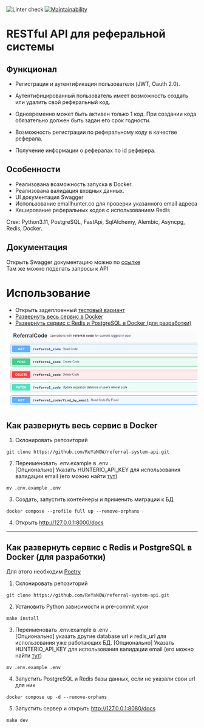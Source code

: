 ![Linter check](https://github.com/ReYaNOW/referral-system-api/actions/workflows/pyci.yml/badge.svg)
[![Maintainability](https://api.codeclimate.com/v1/badges/3e584ceffbfdf7053f36/maintainability)](https://codeclimate.com/github/ReYaNOW/referral-system-api/maintainability)

# RESTful API для реферальной системы

## Функционал
- Регистрация и аутентификация пользователя (JWT, Oauth 2.0).


- Аутентифицированный пользователь имеет возможность создать или удалить свой реферальный код.


- Одновременно может быть активен только 1 код. При создании кода обязательно должен быть задан его срок годности.


- Возможность регистрации по реферальному коду в качестве реферала.


- Получение информации о рефералах по id реферера.


## Особенности
- Реализована возможность запуска в Docker.
- Реализована валидация входных данных.
- UI документация Swagger
- Использование emailhunter.co для проверки указанного email адреса
- Кеширование реферальных кодов с использованием Redis

Стек: Python3.11, PostgreSQL, FastApi,
SqlAlchemy, Alembic, Asyncpg, Redis, Docker.

## Документация
Открыть Swagger документацию можно по [ссылке](https://test-referral-system-api.onrender.com/docs)  
Там же можно поделать запросы к API

# Использование

 - Открыть задеплоенный [тестовый вариант](https://test-referral-system-api.onrender.com/docs)
 - [Развернуть весь сервис в Docker](#Как-развернуть-весь-сервис-в-Docker)
 - [Развернуть сервис с Redis и PostgreSQL в Docker (для разработки)](#как-развернуть-сервис-с-redis-и-postgresql-в-docker-для-разработки)

![App preview](https://github.com/ReYaNOW/ReYaNOW/blob/main/Images/referral_preview.png?raw=true)

## Как развернуть весь сервис в Docker
1. Склонировать репозиторий

```
git clone https://github.com/ReYaNOW/referral-system-api.git
```

2. Переименовать .env.example в .env .  
   [Опционально] Указать HUNTERIO_API_KEY для использования
валидации email (его можно найти [тут](https://hunter.io/api-keys))

```
mv .env.example .env
```

3. Создать, запустить контейнеры и применить миграции к БД

```
docker compose --profile full up --remove-orphans
```

4. Открыть http://127.0.0.1:8000/docs


<hr>

## Как развернуть сервис с Redis и PostgreSQL в Docker (для разработки)
Для этого необходим [Poetry](https://python-poetry.org/docs/#installing-with-pipx)

1. Склонировать репозиторий

```
git clone https://github.com/ReYaNOW/referral-system-api.git
```

2. Установить Python зависимости и pre-commit хуки

```
make install
```

3. Переименовать .env.example в .env .  
   [Опционально] указать другие database url и redis_url для использования уже работающих БД.
   [Опционально] Указать HUNTERIO_API_KEY для использования
валидации email (его можно найти [тут](https://hunter.io/api-keys))

```
mv .env.example .env
```

4. Запустить PostgreSQL и Redis базы данных, если не указали свои url для них

```
docker compose up -d --remove-orphans
```

5. Запустить сервер и открыть http://127.0.0.1:8080/docs

```
make dev
```
